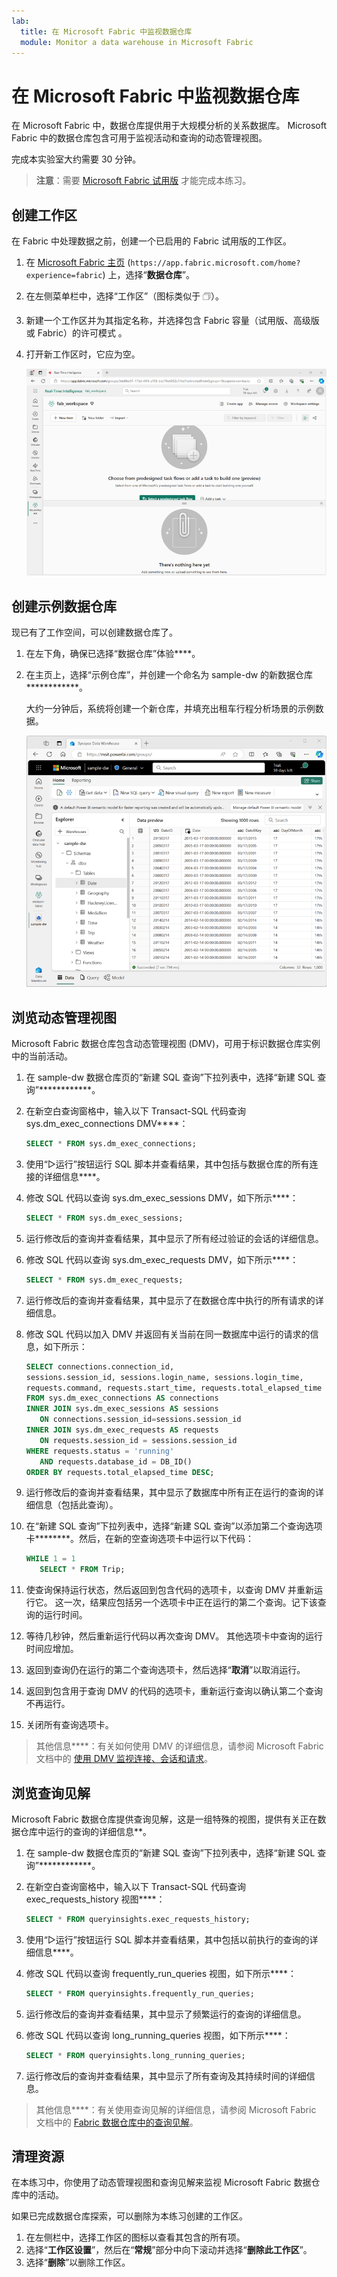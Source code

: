 ```yaml
---
lab:
  title: 在 Microsoft Fabric 中监视数据仓库
  module: Monitor a data warehouse in Microsoft Fabric
---
```


# 在 Microsoft Fabric 中监视数据仓库

在 Microsoft Fabric 中，数据仓库提供用于大规模分析的关系数据库。 Microsoft Fabric 中的数据仓库包含可用于监视活动和查询的动态管理视图。

完成本实验室大约需要 30 分钟。

> **注意**：需要 [Microsoft Fabric 试用版](https://learn.microsoft.com/fabric/get-started/fabric-trial) 才能完成本练习。

## 创建工作区

在 Fabric 中处理数据之前，创建一个已启用的 Fabric 试用版的工作区。

1. 在 [Microsoft Fabric 主页](https://app.fabric.microsoft.com/home?experience=fabric) (`https://app.fabric.microsoft.com/home?experience=fabric`) 上，选择“**数据仓库**”。
1. 在左侧菜单栏中，选择“工作区”（图标类似于 &#128455;）。
1. 新建一个工作区并为其指定名称，并选择包含 Fabric 容量（试用版、高级版或 Fabric）的许可模式  。
1. 打开新工作区时，它应为空。

    ![Fabric 中空工作区的屏幕截图。](./Images/new-workspace.png)

## 创建示例数据仓库

现已有了工作空间，可以创建数据仓库了。

1. 在左下角，确保已选择“数据仓库”体验****。
1. 在主页上，选择“示例仓库”，并创建一个命名为 sample-dw 的新数据仓库************。

    大约一分钟后，系统将创建一个新仓库，并填充出租车行程分析场景的示例数据。

    ![新仓库的屏幕截图。](./Images/sample-data-warehouse.png)

## 浏览动态管理视图

Microsoft Fabric 数据仓库包含动态管理视图 (DMV)，可用于标识数据仓库实例中的当前活动。

1. 在 sample-dw 数据仓库页的“新建 SQL 查询”下拉列表中，选择“新建 SQL 查询”************。
1. 在新空白查询窗格中，输入以下 Transact-SQL 代码查询 sys.dm_exec_connections DMV****：

    ```sql
   SELECT * FROM sys.dm_exec_connections;
    ```

1. 使用“&#9655;运行”按钮运行 SQL 脚本并查看结果，其中包括与数据仓库的所有连接的详细信息****。
1. 修改 SQL 代码以查询 sys.dm_exec_sessions DMV，如下所示****：

    ```sql
   SELECT * FROM sys.dm_exec_sessions;
    ```

1. 运行修改后的查询并查看结果，其中显示了所有经过验证的会话的详细信息。
1. 修改 SQL 代码以查询 sys.dm_exec_requests DMV，如下所示****：

    ```sql
   SELECT * FROM sys.dm_exec_requests;
    ```

1. 运行修改后的查询并查看结果，其中显示了在数据仓库中执行的所有请求的详细信息。
1. 修改 SQL 代码以加入 DMV 并返回有关当前在同一数据库中运行的请求的信息，如下所示：

    ```sql
   SELECT connections.connection_id,
    sessions.session_id, sessions.login_name, sessions.login_time,
    requests.command, requests.start_time, requests.total_elapsed_time
   FROM sys.dm_exec_connections AS connections
   INNER JOIN sys.dm_exec_sessions AS sessions
       ON connections.session_id=sessions.session_id
   INNER JOIN sys.dm_exec_requests AS requests
       ON requests.session_id = sessions.session_id
   WHERE requests.status = 'running'
       AND requests.database_id = DB_ID()
   ORDER BY requests.total_elapsed_time DESC;
    ```

1. 运行修改后的查询并查看结果，其中显示了数据库中所有正在运行的查询的详细信息（包括此查询）。
1. 在“新建 SQL 查询”下拉列表中，选择“新建 SQL 查询”以添加第二个查询选项卡********。然后，在新的空查询选项卡中运行以下代码：

    ```sql
   WHILE 1 = 1
       SELECT * FROM Trip;
    ```

1. 使查询保持运行状态，然后返回到包含代码的选项卡，以查询 DMV 并重新运行它。 这一次，结果应包括另一个选项卡中正在运行的第二个查询。记下该查询的运行时间。
1. 等待几秒钟，然后重新运行代码以再次查询 DMV。 其他选项卡中查询的运行时间应增加。
1. 返回到查询仍在运行的第二个查询选项卡，然后选择“**取消**”以取消运行。
1. 返回到包含用于查询 DMV 的代码的选项卡，重新运行查询以确认第二个查询不再运行。
1. 关闭所有查询选项卡。

> 其他信息****：有关如何使用 DMV 的详细信息，请参阅 Microsoft Fabric 文档中的 [使用 DMV 监视连接、会话和请求](https://learn.microsoft.com/fabric/data-warehouse/monitor-using-dmv)。

## 浏览查询见解

Microsoft Fabric 数据仓库提供查询见解，这是一组特殊的视图，提供有关正在数据仓库中运行的查询的详细信息**。

1. 在 sample-dw 数据仓库页的“新建 SQL 查询”下拉列表中，选择“新建 SQL 查询”************。
1. 在新空白查询窗格中，输入以下 Transact-SQL 代码查询 exec_requests_history 视图****：

    ```sql
   SELECT * FROM queryinsights.exec_requests_history;
    ```

1. 使用“&#9655;运行”按钮运行 SQL 脚本并查看结果，其中包括以前执行的查询的详细信息****。
1. 修改 SQL 代码以查询 frequently_run_queries 视图，如下所示****：

    ```sql
   SELECT * FROM queryinsights.frequently_run_queries;
    ```

1. 运行修改后的查询并查看结果，其中显示了频繁运行的查询的详细信息。
1. 修改 SQL 代码以查询 long_running_queries 视图，如下所示****：

    ```sql
   SELECT * FROM queryinsights.long_running_queries;
    ```

1. 运行修改后的查询并查看结果，其中显示了所有查询及其持续时间的详细信息。

> 其他信息****：有关使用查询见解的详细信息，请参阅 Microsoft Fabric 文档中的 [Fabric 数据仓库中的查询见解](https://learn.microsoft.com/fabric/data-warehouse/query-insights)。


## 清理资源

在本练习中，你使用了动态管理视图和查询见解来监视 Microsoft Fabric 数据仓库中的活动。

如果已完成数据仓库探索，可以删除为本练习创建的工作区。

1. 在左侧栏中，选择工作区的图标以查看其包含的所有项。
1. 选择“**工作区设置**”，然后在“**常规**”部分中向下滚动并选择“**删除此工作区**”。
1. 选择“**删除**”以删除工作区。
